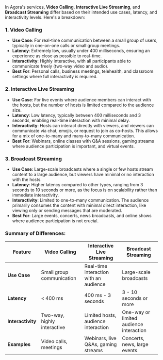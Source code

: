 In Agora's services, **Video Calling**, **Interactive Live Streaming**, and **Broadcast Streaming** differ based on their intended use cases, latency, and interactivity levels. Here's a breakdown:

### 1. **Video Calling**
   - **Use Case**: For real-time communication between a small group of users, typically in one-on-one calls or small group meetings.
   - **Latency**: Extremely low, usually under 400 milliseconds, ensuring an experience as close as possible to real-time.
   - **Interactivity**: Highly interactive, with all participants able to communicate freely (two-way video and audio).
   - **Best For**: Personal calls, business meetings, telehealth, and classroom settings where full interactivity is required.

### 2. **Interactive Live Streaming**
   - **Use Case**: For live events where audience members can interact with the hosts, but the number of hosts is limited compared to the audience size.
   - **Latency**: Low latency, typically between 400 milliseconds and 3 seconds, enabling real-time interaction with minimal delay.
   - **Interactivity**: Hosts can interact directly with viewers, and viewers can communicate via chat, emojis, or request to join as co-hosts. This allows for a mix of one-to-many and many-to-many communication.
   - **Best For**: Webinars, online classes with Q&A sessions, gaming streams where audience participation is important, and virtual events.

### 3. **Broadcast Streaming**
   - **Use Case**: Large-scale broadcasts where a single or few hosts stream content to a large audience, but viewers have minimal or no interaction with the hosts.
   - **Latency**: Higher latency compared to other types, ranging from 3 seconds to 10 seconds or more, as the focus is on scalability rather than immediate interactivity.
   - **Interactivity**: Limited to one-to-many communication. The audience primarily consumes the content with minimal direct interaction, like viewing only or sending messages that are moderated.
   - **Best For**: Large events, concerts, news broadcasts, and online shows where audience participation is not crucial.

### Summary of Differences:
| Feature                | Video Calling           | Interactive Live Streaming   | Broadcast Streaming         |
|------------------------|-------------------------|-----------------------------|-----------------------------|
| **Use Case**           | Small group communication | Real-time interaction with an audience | Large-scale broadcasts     |
| **Latency**            | < 400 ms                | 400 ms - 3 seconds           | 3 - 10 seconds or more      |
| **Interactivity**      | Two-way, highly interactive | Limited hosts, audience interaction | One-way or limited audience interaction |
| **Examples**           | Video calls, meetings   | Webinars, live Q&As, gaming streams | Concerts, news, large events|

